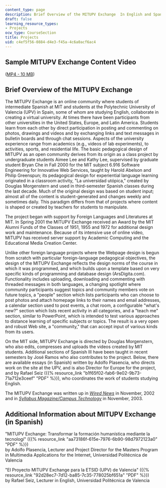```yaml
---
content_type: page
description: Brief Overview of the MITUPV Exchange  In English and Spanish.
draft: false
learning_resource_types:
- Projects
ocw_type: CourseSection
title: Projects
uid: c4ef5f56-0884-d4e3-f45a-4c6a0acf6ac4
---
```

## Sample MITUPV Exchange Content Video

([MP4 - 10 MB](https://archive.org/download/MIT21F.703S03/mitupv-220k.mp4))

## Brief Overview of the MITUPV Exchange

The MITUPV Exchange is an online community where students of intermediate Spanish at MIT and students at the Polytechnic University of Valencia (UPV) in Spain, some of whom are studying English, collaborate in creating a virtual university. At times there have been participants from other universities in the United States, Europe, and Latin America. Students learn from each other by direct participation in posting and commenting on photos, drawings and videos and by exchanging links and text messages in bulletin boards and through chat sessions. Aspects of the university experience range from academics (e.g., videos of lab experiments), to activities, sports, and residential life. The basic pedagogical design of MITUPV as an open community derives from its origin as a class project by undergraduate students Aimee Lee and Kathy Lee, supervised by graduate student Bryan Che in Fall 2000 for the MIT subject 6.916 Software Engineering for Innovative Web Services, taught by Harold Abelson and Philip Greenspun; its pedagogical design for experiential language learning originated in a classroom activity, "La universidad utópica," created by Douglas Morgenstern and used in third-semester Spanish classes during the last decade. Much of the original design was based on student input; almost all of the content is student-generated and changes weekly and sometimes daily. This paradigm differs from that of projects where content is shaped or created by teachers for students to manipulate.

The project began with support by Foreign Languages and Literatures at MIT. In Spring 2001 the MITUPV Exchange received an Award by the MIT Alumni Funds of the Classes of 1951, 1955 and 1972 for additional design work and maintenance. Because of its intensive use of online video, MITUPV has received server support by Academic Computing and the Educational Media Creation Center.

Unlike other foreign language projects where the Webpage design is begun from scratch with particular foreign-language pedagogical objectives, the design of the MITUPV Exchange reflects the design norms of the course in which it was programmed, and which builds upon a template based on very specific kinds of programming and database design (ArsDigita.com). Functionality includes uploading, downloading and commenting with threaded messages in both languages, a changing spotlight where community participants suggest topics and community members vote on future topics, a "people" section which lists participants who can choose to post photos and attach homepage links to their names and email addresses, a calendar section used to post events, a chat room, a configurable "what's new?" section which lists recent activity in all categories, and a "teach me" section, similar to PowerPoint, which is intended to test various approaches to distance learning of specific subjects or topics. The result is a very open and robust Web site, a "community," that can accept input of various kinds from its users.

On the MIT side, MITUPV Exchange is directed by Douglas Morgenstern, who also edits, compresses and uploads the videos created by MIT students. Additional sections of Spanish III have been taught in recent semesters by José Ramos who also contributes to the project. Below, there are available essays (in Spanish) written by Adolfo Plasencia, who directs work on the site at the UPV, and is also Director for Europe for the project, and by Rafael Seiz ({{% resource_link "b1f65f02-fab6-9e02-9b73-71a712e3ceef" "PDF" %}}), who coordinates the work of students studying English.

The MITUPV Exchange was written up in [*Wired News*](http://www.wired.com/2002/11/college-kids-a-day-in-the-life/) in November, 2002 and in [*Syllabus Magazine/Campus Technology*](http://www.campus-technology.com/article.asp?id=8293) in November, 2003.

## Additional Information about MITUPV Exchange (in Spanish)

"MITUPV Exchange: Transformar la formación humanística mediante la tecnologí" ({{% resource_link "aa73186f-615e-7976-6b90-98d7972123a0" "PDF" %}})   
by Adolfo Plasencia, Lecturer and Project Director for the Masters Program in Multimedia Applications for the Internet, Universidad Politécnica de Valencia

"El Proyecto MITUPV Exchange para la ETSID (UPV) de Valencia" ({{% resource_link "92d28ec7-7d12-ba85-7c35-778025bf651a" "PDF" %}})   
by Rafael Seiz, Lecturer in English, Universidad Politécnica de Valencia